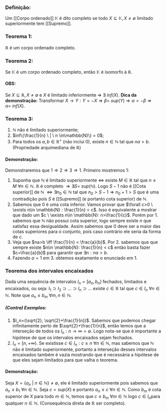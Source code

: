 ### Definição:
Um [[Corpo ordenado]] $\mathbb{K}$ é dito completo se todo $X \subseteq \mathbb{K}, X \neq \emptyset$ limitado superiormente tem [[Supremo]].

### Teorema 1:
$\mathbb{R}$ é um corpo ordenado completo.

### Teorema 2:
Se $\mathbb{K}$ é um corpo ordenado completo, então $\mathbb{K}$ é isomorfo à $\mathbb{R}$. 
#### OBS:
Se $X \subseteq \mathbb{R}, X\neq \emptyset$ e $X$ é limitado inferiormente $\Rightarrow$ $\exists \ inf(X)$.
**Dica da demonstração:**
Transformar $X \rightarrow Y:  Y = -X \Rightarrow \beta = \ sup(Y) \Rightarrow \alpha = -\beta \Rightarrow \alpha= \ inf(X)$.

### Teorema 3:
1. $\mathbb{N}$ não é limitado superiormente;
2. $inf\{\frac{1}{n} \  | \ n \in\mathbb{N}\} = 0$;
3. Para todos os $a,b \in \mathbb{R}^+$ (não inclui 0), existe $n \in \mathbb{N}$ tal que $na>b$. (Propriedade arquimediana de $\mathbb{R}$)
#### Demonstração:
Demonstraremos que $1\Rightarrow 2\Rightarrow 3\Rightarrow 1$. Primeiro mostremos 1:
1. Suponha que $\mathbb{N}$ é limitado superiormente $\iff$ existe $M \in\mathbb{R}$ tal que $n\leq M \ \forall n\in \mathbb{N}$. $\mathbb{R}$ é completo $\Rightarrow \exists S = \ sup(\mathbb{N})$. Logo $S-1$ não é [[Cota superior]] de $\mathbb{N}$ $\iff \exists n_0 \in \mathbb{N}$ tal que $n_0 > S-1\Rightarrow n_0+1 > S$ que é uma contradição pois $S$ é [[Supremo]] (e portanto cota superior) de $\mathbb{N}$. 
2. Sabemos que 0 é uma cota inferior. Vamos provar que $\forall c>0 \ \exists n\in \mathbb{N} : \frac{1}{n} < c$. Isso é equivalente a mostrar que dado um $c \ \exists n\in \mathbb{N}: n>\frac{1}{c}$. Porém por 1. sabemos que $\mathbb{N}$ não possui cota superior, logo sempre existe $n$ que satisfaz essa desigualdade. Assim sabemos que $0$ deve ser a maior das cotas superiores para o conjunto, pois caso contrário ele seria da forma de $c$.
3. Veja que $na>b \iff \frac{1}{n} < \frac{a}{b}$. Por 2. sabemos que que sempre existe $n\in \mathbb{N}: \frac{1}{n} < c$ então basta fazer $c=\frac{a}{b}$ para garantir que $\exists n: na>b$.
4. Fazendo $a=1$ em 3. obtemos exatamente o enunciado em 1.

### Teorema dos intervalos encaixados
Dada uma sequência de intervalos $I_n= [a_n, b_n]$ fechados, limitados e encaixados, ou seja: $I_1 \supset I_2 \supset ... \supset I_n \supset ...$ existe $c \in \mathbb{R}$ tal que $c\in I_n \ \forall n\in \mathbb{N}$. Note que $a_n \leq b_m \ \forall m,n \in \mathbb{N}$.
##### (Contra) Exemplos:
1. $I_n=(\sqrt{2}, \sqrt{2}+\frac{1}{n})$. Sabemos que podemos chegar infinitamente perto de $\sqrt{2}+\frac{1}{n}$, então temos que a interseção de todos os $I_n: n\rightarrow \infty = \emptyset$. Logo nota-se que é importante a hipótese de que os intervalos encaixados sejam fechados.
2. $I_n = [n,+\infty)$. Se existisse $c \in I_n: c\geq n \ \forall n \in \mathbb{N}$, mas sabemos que $\mathbb{N}$ não é limitado superiormente, portanto a interseção desses intervalos encaixados também é vazia mostrando que é necessária a hipótese de que eles sejam limitados para que valha o teorema.
#### Demonstração:
Seja $X = \{a_n \ | \ n\in \mathbb{N}\} \neq \emptyset$, ele é limitado superiormente pois sabemos que $a_n \leq b_1 \ \forall n\in \mathbb{N}$. Seja $c=sup(X)$ e portanto $a_n \leq c \ \forall n\in\mathbb{N}$. Como $b_m$ é cota superior de $X$ para todo $m\in\mathbb{N}$, temos que $c \leq b_m \ \forall m\in\mathbb{N}$ logo $c \in I_n$para qualquer $n\in\mathbb{N}$. (Consequência direta de $\mathbb{R}$ ser completo).